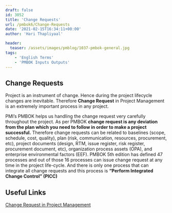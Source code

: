 ```yaml
---
draft: false
id: 3052   
title: 'Change Requests'
url: /pmbok6/Change-Requests
date: '2021-02-15T16:34:11+00:00'
author: 'Hari Thapliyaal'

header:
  teaser: /assets/images/pmblog/1037-pmbok-general.jpg
tags:
    - 'English Terms'
    - 'PMBOK Inputs Outputs'
---
```


## Change Requests

Project is an instrument of change. Hence during the project lifecycle changes are inevitable. Therefore **Change Request** in Project Management is an extremely important process in any project.

PMI’s PMBOK helps us handling the change request very carefully throughout the project. As per PMBOK **change request is any deviation from the plan which you need to follow in order to make a project successful.** Therefore change requests can be related to baselines (scope, schedule, cost, quality), plan (risk, communication, resources, procurement, etc), project documents (design, RTM, issue register, risk register, procurement document, etc), organization process assets (OPA), and enterprise environmental factors (EEF). PMBOK 5th edition has defined 47 processes and out of those 16 processes can issue change request at any time in the project life-cycle. And there is only one process that can integrate all change requests and this process is **“Perform Integrated Change Control” (PICC)**

## Useful Links

[Change Request in Project Management](/pmbok6/change-request-in-project-management/)

<iframe data-secret="js4gM5NjzQ" frameborder="0" height="338" marginheight="0" marginwidth="0" sandbox="allow-scripts" scrolling="no" security="restricted" src="https://pmlogy.dasarpai.com/change-request-in-project-management/embed/#?secret=js4gM5NjzQ" style="position: absolute; clip: rect(1px, 1px, 1px, 1px);" title="“Change Request in Project Management” — pmlogy" width="600"></iframe>